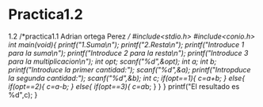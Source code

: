 # Practica1.2
1.2
/*practica1.1
Adrian ortega Perez
*/
#include<stdio.h>
#include<conio.h>
int main(void){
printf("1.Suma\n");
printf("2.Resta\n");
printf("Introduce 1 para la suma\n");
printf("Introduce 2 para la resta\n");
printf("Introduce 3 para la multiplicacion\n");
int opt;
scanf("%d",&opt);
int a;
int b;
printf("Introduce la primer cantidad:");
scanf("%d",&a);
printf("Intropduce la segunda cantidad:");
scanf("%d",&b);
int c;
if(opt==1){
c=a+b;
}
else{
if(opt==2){
c=a-b;
}
else{
if(opt==3){
c=a*b;
}
}
}
printf("El resultado es %d",c);
}
